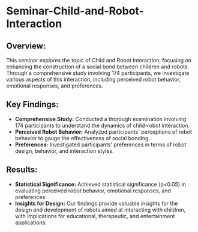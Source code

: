 # Seminar-Child-and-Robot-Interaction

## Overview:
This seminar explores the topic of Child and Robot Interaction, focusing on enhancing the construction of a social bond between children and robots. Through a comprehensive study involving 174 participants, we investigate various aspects of this interaction, including perceived robot behavior, emotional responses, and preferences.

## Key Findings:
- **Comprehensive Study:** Conducted a thorough examination involving 174 participants to understand the dynamics of child-robot interaction.
- **Perceived Robot Behavior:** Analyzed participants' perceptions of robot behavior to gauge the effectiveness of social bonding.
- **Preferences:** Investigated participants' preferences in terms of robot design, behavior, and interaction styles.

## Results:
- **Statistical Significance:** Achieved statistical significance (p<0.05) in evaluating perceived robot behavior, emotional responses, and preferences.
- **Insights for Design:** Our findings provide valuable insights for the design and development of robots aimed at interacting with children, with implications for educational, therapeutic, and entertainment applications.
